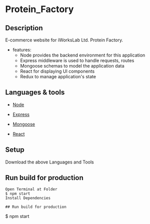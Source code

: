 # Protein_Factory
## Description
E-commerce website for iWorksLab Ltd. Protein Factory.
* features:
  * Node provides the backend environment for this application
  * Express middleware is used to handle requests, routes
  * Mongoose schemas to model the application data
  * React for displaying UI components
  * Redux to manage application's state
## Languages & tools

- [Node](https://nodejs.org/en/)

- [Express](https://expressjs.com/)

- [Mongoose](https://mongoosejs.com/)

- [React](https://reactjs.org/)


## Setup
Download the above Languages and Tools
## Run build for production

```
Open Terminal at Folder
$ npm start
Install Dependencies

## Run build for production

```
$ npm start
```
